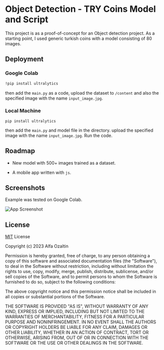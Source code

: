 
# Object Detection - TRY Coins Model and Script

This project is as a proof-of-concept for an Object detection project. As a starting point, I used generic turkish coins with a model consisting of 80 images. 



## Deployment
### Google Colab
```bash
!pip install ultralytics
```
then add the `main.py` as a code, upload the dataset to `/content` and also the specified image with the name `input_image.jpg`.

### Local Machine
```
pip install ultralytics
```
then add the `main.py` and model file in the directory. upload the specified image with the name `input_image.jpg`. Run the code.


## Roadmap

- New model with 500+ images trained as a dataset.

- A mobile app written with `js`.


## Screenshots

Example was tested on Google Colab.

![App Screenshot](https://cdn.discordapp.com/attachments/934317532276486255/1145639917259587695/image.png)

## License


[MIT](https://choosealicense.com/licenses/mit/) License


Copyright (c) 2023 Alfa Ozaltin

Permission is hereby granted, free of charge, to any person obtaining a copy
of this software and associated documentation files (the "Software"), to deal
in the Software without restriction, including without limitation the rights
to use, copy, modify, merge, publish, distribute, sublicense, and/or sell
copies of the Software, and to permit persons to whom the Software is
furnished to do so, subject to the following conditions:

The above copyright notice and this permission notice shall be included in all
copies or substantial portions of the Software.

THE SOFTWARE IS PROVIDED "AS IS", WITHOUT WARRANTY OF ANY KIND, EXPRESS OR
IMPLIED, INCLUDING BUT NOT LIMITED TO THE WARRANTIES OF MERCHANTABILITY,
FITNESS FOR A PARTICULAR PURPOSE AND NONINFRINGEMENT. IN NO EVENT SHALL THE
AUTHORS OR COPYRIGHT HOLDERS BE LIABLE FOR ANY CLAIM, DAMAGES OR OTHER
LIABILITY, WHETHER IN AN ACTION OF CONTRACT, TORT OR OTHERWISE, ARISING FROM,
OUT OF OR IN CONNECTION WITH THE SOFTWARE OR THE USE OR OTHER DEALINGS IN THE
SOFTWARE.

